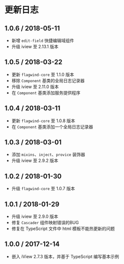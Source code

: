 # 更新日志

## 1.0.6 / 2018-05-11

- 新增 `edit-field` 快捷编辑域组件
- 升级 iview 至 2.13.1 版本

## 1.0.5 / 2018-03-22

- 更新 `flagwind-core` 至 1.1.0 版本
- 移除 `Component` 基类的全局日志记录器
- 升级 iview 至 2.11.0 版本
- 在 `Component` 基类添加服务提供程序

## 1.0.4 / 2018-03-11

- 更新 `flagwind-core` 至 1.0.8 版本
- 在 `Component` 基类添加一个全局日志记录器

## 1.0.3 / 2018-03-01

- 添加 `mixins`、`inject`、`provice` 装饰器
- 升级 iview 至 2.9.2 版本

## 1.0.2 / 2018-01-30

- 升级 `flagwind-core` 至 1.0.7 版本

## 1.0.1 / 2018-01-29

- 升级 iview 至 2.9.0 版本
- 修复 `Cascader` 组件映射错误的BUG
- 修复在 TypeScript 文件中 html 模板不能热更新的问题

## 1.0.0 / 2017-12-14

- 嵌入 iView 2.7.3 版本，并基于 TypeScript 编写基本示例
